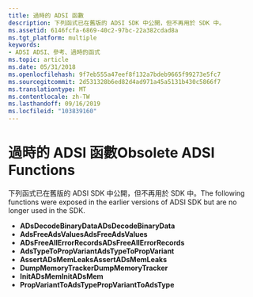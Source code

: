 ```yaml
---
title: 過時的 ADSI 函數
description: 下列函式已在舊版的 ADSI SDK 中公開，但不再用於 SDK 中。
ms.assetid: 6146fcfa-6869-40c2-97bc-22a382cdad8a
ms.tgt_platform: multiple
keywords:
- ADSI ADSI、參考、過時的函式
ms.topic: article
ms.date: 05/31/2018
ms.openlocfilehash: 9f7eb555a47eef8f132a7bdeb9665f99273e5fc7
ms.sourcegitcommit: 2d531328b6ed82d4ad971a45a5131b430c5866f7
ms.translationtype: MT
ms.contentlocale: zh-TW
ms.lasthandoff: 09/16/2019
ms.locfileid: "103839160"
---
```

# <a name="obsolete-adsi-functions"></a><span data-ttu-id="64c6a-104">過時的 ADSI 函數</span><span class="sxs-lookup"><span data-stu-id="64c6a-104">Obsolete ADSI Functions</span></span>

<span data-ttu-id="64c6a-105">下列函式已在舊版的 ADSI SDK 中公開，但不再用於 SDK 中。</span><span class="sxs-lookup"><span data-stu-id="64c6a-105">The following functions were exposed in the earlier versions of ADSI SDK but are no longer used in the SDK.</span></span>

-   <span data-ttu-id="64c6a-106">**ADsDecodeBinaryData**</span><span class="sxs-lookup"><span data-stu-id="64c6a-106">**ADsDecodeBinaryData**</span></span>
-   <span data-ttu-id="64c6a-107">**AdsFreeAdsValues**</span><span class="sxs-lookup"><span data-stu-id="64c6a-107">**AdsFreeAdsValues**</span></span>
-   <span data-ttu-id="64c6a-108">**ADsFreeAllErrorRecords**</span><span class="sxs-lookup"><span data-stu-id="64c6a-108">**ADsFreeAllErrorRecords**</span></span>
-   <span data-ttu-id="64c6a-109">**AdsTypeToPropVariant**</span><span class="sxs-lookup"><span data-stu-id="64c6a-109">**AdsTypeToPropVariant**</span></span>
-   <span data-ttu-id="64c6a-110">**AssertADsMemLeaks**</span><span class="sxs-lookup"><span data-stu-id="64c6a-110">**AssertADsMemLeaks**</span></span>
-   <span data-ttu-id="64c6a-111">**DumpMemoryTracker**</span><span class="sxs-lookup"><span data-stu-id="64c6a-111">**DumpMemoryTracker**</span></span>
-   <span data-ttu-id="64c6a-112">**InitADsMem**</span><span class="sxs-lookup"><span data-stu-id="64c6a-112">**InitADsMem**</span></span>
-   <span data-ttu-id="64c6a-113">**PropVariantToAdsType**</span><span class="sxs-lookup"><span data-stu-id="64c6a-113">**PropVariantToAdsType**</span></span>

 

 




